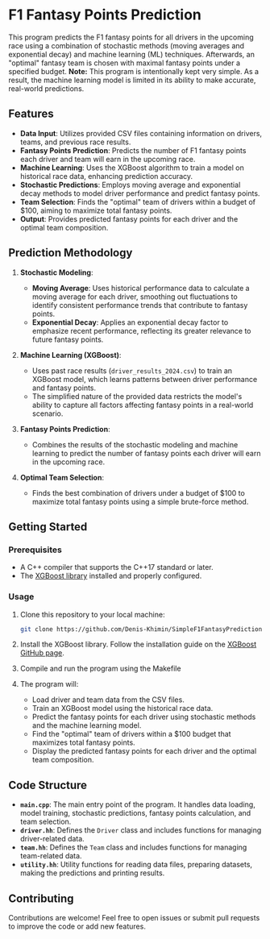 # F1 Fantasy Points Prediction

This program predicts the F1 fantasy points for all drivers in the upcoming race using a combination of stochastic methods (moving averages and exponential decay) and machine learning (ML) techniques. Afterwards, an "optimal" fantasy team is chosen with maximal fantasy points under a specified budget.
**Note:** This program is intentionally kept very simple. As a result, the machine learning model is limited in its ability to make accurate, real-world predictions.

## Features

- **Data Input**: Utilizes provided CSV files containing information on drivers, teams, and previous race results.
- **Fantasy Points Prediction**: Predicts the number of F1 fantasy points each driver and team will earn in the upcoming race.
- **Machine Learning**: Uses the XGBoost algorithm to train a model on historical race data, enhancing prediction accuracy.
- **Stochastic Predictions**: Employs moving average and exponential decay methods to model driver performance and predict fantasy points.
- **Team Selection**: Finds the "optimal" team of drivers within a budget of $100, aiming to maximize total fantasy points.
- **Output**: Provides predicted fantasy points for each driver and the optimal team composition.

## Prediction Methodology

1. **Stochastic Modeling**:
    - **Moving Average**: Uses historical performance data to calculate a moving average for each driver, smoothing out fluctuations to identify consistent performance trends that contribute to fantasy points.
    - **Exponential Decay**: Applies an exponential decay factor to emphasize recent performance, reflecting its greater relevance to future fantasy points.

2. **Machine Learning (XGBoost)**:
    - Uses past race results (`driver_results_2024.csv`) to train an XGBoost model, which learns patterns between driver performance and fantasy points.
    - The simplified nature of the provided data restricts the model's ability to capture all factors affecting fantasy points in a real-world scenario.

3. **Fantasy Points Prediction**:
    - Combines the results of the stochastic modeling and machine learning to predict the number of fantasy points each driver will earn in the upcoming race.

4. **Optimal Team Selection**:
    - Finds the best combination of drivers under a budget of $100 to maximize total fantasy points using a simple brute-force method.

## Getting Started

### Prerequisites

- A C++ compiler that supports the C++17 standard or later.
- The [XGBoost library](https://github.com/dmlc/xgboost) installed and properly configured.

### Usage

1. Clone this repository to your local machine:
   ```bash
   git clone https://github.com/Denis-Khimin/SimpleF1FantasyPrediction.git
   ```
2. Install the XGBoost library. Follow the installation guide on the [XGBoost GitHub page](https://github.com/dmlc/xgboost).

3. Compile and run the program using the Makefile

4. The program will:
   - Load driver and team data from the CSV files.
   - Train an XGBoost model using the historical race data.
   - Predict the fantasy points for each driver using stochastic methods and the machine learning model.
   - Find the "optimal" team of drivers within a $100 budget that maximizes total fantasy points.
   - Display the predicted fantasy points for each driver and the optimal team composition.

## Code Structure

- **`main.cpp`**: The main entry point of the program. It handles data loading, model training, stochastic predictions, fantasy points calculation, and team selection.
- **`driver.hh`**: Defines the `Driver` class and includes functions for managing driver-related data.
- **`team.hh`**: Defines the `Team` class and includes functions for managing team-related data.
- **`utility.hh`**: Utility functions for reading data files, preparing datasets, making the predictions and printing results.

## Contributing

Contributions are welcome! Feel free to open issues or submit pull requests to improve the code or add new features.
